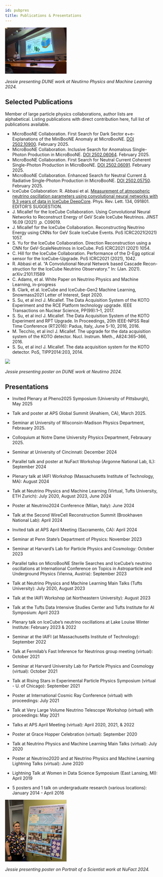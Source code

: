 ```yaml
---
id: pubpres
title: Publications & Presentations
---
```


<p>
<img src="./assets/Presenting_NPML2024_Jessie.jpg" width="40%" Image of Jessie presenting DUNE Near Detector slides>
</p>
<p>
    <em>Jessie presenting DUNE work at Neutirno Physics and Machine Learning 2024.</em>
</p>
  
## Selected Publications

Member of large particle physics collaborations, author lists are alphabetical. Listing publications with direct contribution here, full list of publications available.

- MicroBooNE Collaboration. First Search for Dark Sector e+e- Explanations of the MiniBooNE Anomaly at MicroBooNE. [DOI 2502.10900](https://arxiv.org/abs/2502.10900). February 2025.
- MicroBooNE Collaboration.  Inclusive Search for Anomalous Single-Photon Production in MicroBooNE. [DOI 2502.06064](https://arxiv.org/abs/2502.06064). February 2025.
- MicroBooNE Collaboration. First Search for Neutral Current Coherent Single-Photon Production in MicroBooNE. [DOI 2502.06091](https://arxiv.org/abs/2502.06091). February 2025.
- MicroBooNE Collaboration. Enhanced Search for Neutral Current Δ Radiative Single-Photon Production in MicroBooNE. [DOI 2502.05750](https://arxiv.org/abs/.2502.05750). February 2025. 
- IceCube Collaboration: R. Abbasi et al. [Measurement of atmospheric neutrino oscillation parameters using convolutional neural networks with 9.3 years of data in IceCube DeepCore](https://journals.aps.org/prl/abstract/10.1103/PhysRevLett.134.091801). Phys. Rev. Lett. 134, 091801. EDITOR'S SUGGESTION.
- J. Micallef for the IceCube Collaboration. Using Convolutional Neural Networks to Reconstruct Energy of GeV Scale IceCube Neutrinos. JINST 16.09 (2021) ,p. C09019.
- J. Micallef for the IceCube Collaboration. Reconstructing Neutrino Energy using CNNs for GeV Scale IceCube Events. PoS ICRC2021(2021) 1057.
- S. Yu for the IceCube Collaboration. Direction Reconstruction using a CNN for GeV-ScaleNeutrinos in IceCube. PoS ICRC2021 (2021) 1054.
- C. Hill for the IceCube Collaboration. Performance of the D-Egg optical sensor for the IceCube-Upgrade. PoS ICRC2021 (2021), 1042.
- R. Abbasi et al. “A Convolutional Neural Network based Cascade Recon-struction for the IceCube Neutrino Observatory.” In: (Jan. 2021). arXiv:2101.11589
- C. Adams, et al. White Paper on Neutrino Physics and Machine Learning, in-progress
- B. Clark, et al. IceCube and IceCube-Gen2 Machine Learning, Snowmass2021 Letter of Interest, Sept 2020.
- S. Su, et al incl J. Micallef. The Data Acquisition System of the KOTO Experiment and the RCE Platform technology upgrade. IEEE Transactions on Nuclear Science, PP(99):1–1, 2017.
- S. Su, et al incl J. Micallef. The Data Acquisition System of the KOTO Experiment and RPT Upgrade. In Proceedings, 20th IEEE-NPSS Real Time Conference (RT2016): Padua, Italy, June 5-10, 2016, 2016.
- M. Tecchio, et al incl J. Micallef. The upgrade for the data acquisition system of the KOTO detector. Nucl. Instrum. Meth., A824:365–366, 2016.
- S. Su, et al incl J. Micallef. The data acquisition system for the KOTO detector. PoS, TIPP2014:203, 2014.

<p>
<img src="./assets/NeutrinoPoster_Jessie_2024.jpg" width="40%" Image of Jessie presenting poster on Machine Learning and DUNE Near Detector Prototypes>
</p>
<p>
    <em>Jessie presenting poster on DUNE work at Neutirno 2024.</em>
</p>

## Presentations

- Invited Plenary at Pheno2025 Symposium (University of Pittsburgh), May 2025
- Talk and poster at APS Global Summit (Anahiem, CA), March 2025.
- Seminar at University of Wisconsin-Madison Physics Department, Febrauary 2025.
- Colloquium at Notre Dame University Physics Department, Febrauary 2025.
- Seminar at University of Cincinnati: December 2024 
- Parallel talk and poster at NuFact Workshop (Argonne National Lab, IL): September 2024
- Plenary talk at IAIFI Workshop (Massachusetts Institute of Technology, MA): August 2024
- Talk at Neutrino Physics and Machine Learning (Virtual, Tufts University, ETH Zurich): July 2020, August 2023, June 2024
- Poster at Neutrino2024 Conference (Milan, Italy): June 2024
- Talk at the Second WireCell Reconstruction Summit (Brookhaven National Lab): April 2024
- Invited talk at APS April Meeting (Sacramento, CA): April 2024
- Seminar at Penn State’s Department of Physics: November 2023
- Seminar at Harvard’s Lab for Particle Physics and Cosmology: October 2023
- Parallel talks on MicroBooNE Sterile Searches and IceCube’s neutrino oscillations at International Conference on Topics in Astroparticle and Underground Physics (Vienna, Austria): September 2023
- Talk at Neutrino Physics and Machine Learning Main Talks (Tufts University): July 2020, August 2023
- Talk at the IAIFI Workshop (at Northeastern University): August 2023
- Talk at the Tufts Data Intensive Studies Center and Tufts Institute for AI Symposium: April 2023
- Plenary talk on IceCube’s neutrino oscillations at Lake Louise Winter Institute: February 2023 & 2022
- Seminar at the IAIFI (at Massachusetts Institute of Technology): September 2022
- Talk at Fermilab’s Fast Inference for Neutrinos group meeting (virtual): October 2021
- Seminar at Harvard University Lab for Particle Physics and Cosmology (virtual): October 2021
- Talk at Rising Stars in Experimental Particle Physics Symposium (virtual - U. of Chicago): September 2021
- Poster at International Cosmic Ray Conference (virtual) with proceedings: July 2021
- Talk at Very Large Volume Neutrino Telescope Workshop (virtual) with proceedings: May 2021
- Talks at APS April Meeting (virtual): April 2020, 2021, & 2022
- Poster at Grace Hopper Celebration (virtual): September 2020
- Talk at Neutrino Physics and Machine Learning Main Talks (virtual): July 2020
- Poster at Neutrino2020 and at Neutrino Physics and Machine Learning Lightning Talks (virtual): June 2020
- Lightning Talk at Women in Data Science Symposium (East Lansing, MI): April 2019
- 5 posters and 1 talk on undergraduate research (various locations): January 2014 - April 2016

  <p>
<img src="./assets/NuFact2024_Poster_Jessie.jpg" width="40%" Image of Jessie presenting poster on Portrait of a Scientist>
</p>
<p>
    <em>Jessie presenting poster on Portrait of a Scientist work at NuFact 2024.</em>
</p>
